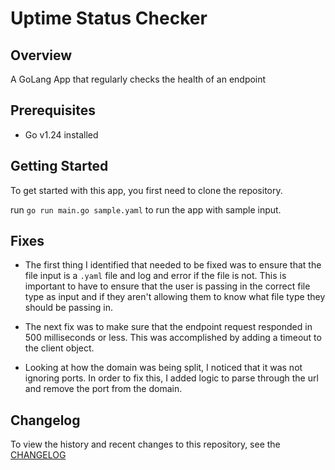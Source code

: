 # Uptime Status Checker

## Overview
A GoLang App that regularly checks the health of an endpoint

## Prerequisites
- Go v1.24 installed

## Getting Started

To get started with this app, you first need to clone the repository.

run `go run main.go sample.yaml` to run the app with sample input.

## Fixes
- The first thing I identified that needed to be fixed was to ensure that the file input is a `.yaml` file and log and error if the file is not. This is important to have to ensure that the user is passing in the correct file type as input and if they aren't allowing them to know what file type they should be passing in.

- The next fix was to make sure that the endpoint request responded in 500 milliseconds or less. This was accomplished by adding a timeout to the client object.

- Looking at how the domain was being split, I noticed that it was not ignoring ports. In order to fix this, I added logic to parse through the url and remove the port from the domain.

## Changelog

To view the history and recent changes to this repository, see the [CHANGELOG](./CHANGELOG.md)

